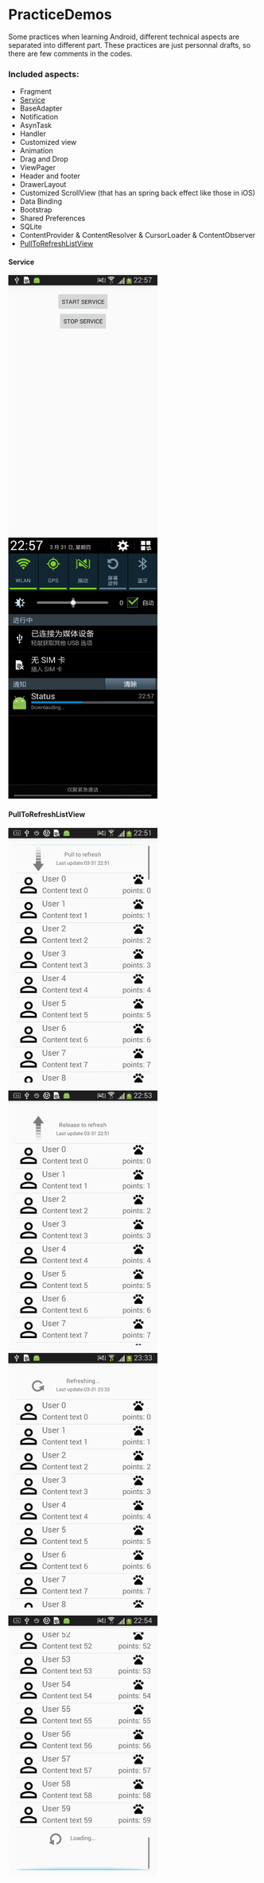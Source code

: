 # PracticeDemos
Some practices when learning Android, different technical aspects are separated into different part. These practices are just personnal drafts, so there are few comments in the codes.

### Included aspects: ###

  - Fragment
  - [Service](#service)
  - BaseAdapter
  - Notification
  - AsynTask
  - Handler 
  - Customized view
  - Animation
  - Drag and Drop
  - ViewPager
  - Header and footer
  - DrawerLayout
  - Customized ScrollView (that has an spring back effect like those in iOS)
  - Data Binding
  - Bootstrap
  - Shared Preferences
  - SQLite
  - ContentProvider & ContentResolver & CursorLoader & ContentObserver
  - [PullToRefreshListView](#pulltorefreshlistview)



#### Service
  <img src="https://github.com/ZENG-Yuhao/PracticeDemos/blob/master/Screenshots/service_ui.png" width="300" height="525">
  <img src="https://github.com/ZENG-Yuhao/PracticeDemos/blob/master/Screenshots/service_start.png" width="300" height="525">
  
#### PullToRefreshListView
  <img src="https://github.com/ZENG-Yuhao/PracticeDemos/blob/master/Screenshots/pulltorefreshlistview_pull.png" width="300" height="525"> 
  <img src="https://github.com/ZENG-Yuhao/PracticeDemos/blob/master/Screenshots/pulltorefreshlistview_ready.png" width="300" height="525"> 
  <img src="https://github.com/ZENG-Yuhao/PracticeDemos/blob/master/Screenshots/pulltorefreshlistview_refreshing.png" width="300" height="525"> 
  <img src="https://github.com/ZENG-Yuhao/PracticeDemos/blob/master/Screenshots/pulltorefreshlistview_loading.png" width="300" height="525">
